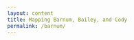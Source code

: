 ```yaml
---
layout: content
title: Mapping Barnum, Bailey, and Cody
permalink: /barnum/
---
```

<div id="map-container">
	<nav id="menu"></nav>
	<div id="map"></div>
</div>
<script src='{{ "/assets/js/my_map.js" | prepend: site.baseurl }}'></script>